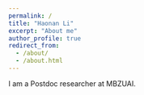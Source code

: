 ```yaml
---
permalink: /
title: "Haonan Li"
excerpt: "About me"
author_profile: true
redirect_from: 
  - /about/
  - /about.html
---
```


I am a Postdoc researcher at MBZUAI.

